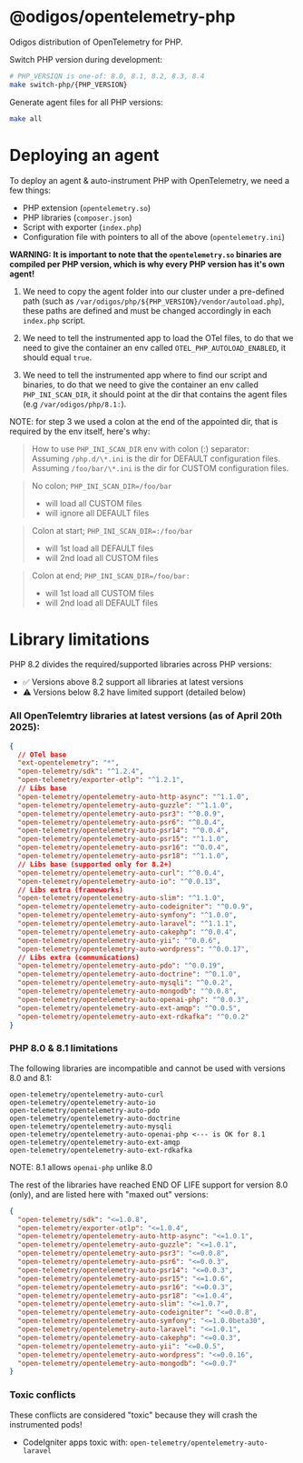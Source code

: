 # @odigos/opentelemetry-php

Odigos distribution of OpenTelemetry for PHP.<br />

Switch PHP version during development:

```bash
# PHP_VERSION is one-of: 8.0, 8.1, 8.2, 8.3, 8.4
make switch-php/{PHP_VERSION}
```

Generate agent files for all PHP versions:

```bash
make all
```

# Deploying an agent

To deploy an agent & auto-instrument PHP with OpenTelemetry, we need a few things:

- PHP extension (`opentelemetry.so`)
- PHP libraries (`composer.json`)
- Script with exporter (`index.php`)
- Configuration file with pointers to all of the above (`opentelemetry.ini`)

**WARNING: It is important to note that the `opentelemetry.so` binaries are compiled per PHP version, which is why every PHP version has it's own agent!**

1. We need to copy the agent folder into our cluster under a pre-defined path (such as `/var/odigos/php/${PHP_VERSION}/vendor/autoload.php`), these paths are defined and must be changed accordingly in each `index.php` script.

2. We need to tell the instrumented app to load the OTel files, to do that we need to give the container an env called `OTEL_PHP_AUTOLOAD_ENABLED`, it should equal `true`.

3. We need to tell the instrumented app where to find our script and binaries, to do that we need to give the container an env called `PHP_INI_SCAN_DIR`, it should point at the dir that contains the agent files (e.g `/var/odigos/php/8.1:`).

NOTE: for step 3 we used a colon at the end of the appointed dir, that is required by the env itself, here's why:

> How to use `PHP_INI_SCAN_DIR` env with colon (:) separator:<br />
> Assuming `/php.d/\*.ini` is the dir for DEFAULT configuration files.<br />
> Assuming `/foo/bar/\*.ini` is the dir for CUSTOM configuration files.

> No colon; `PHP_INI_SCAN_DIR=/foo/bar`
>
> - will load all CUSTOM files
> - will ignore all DEFAULT files

> Colon at start; `PHP_INI_SCAN_DIR=:/foo/bar`
>
> - will 1st load all DEFAULT files
> - will 2nd load all CUSTOM files

> Colon at end; `PHP_INI_SCAN_DIR=/foo/bar:`
>
> - will 1st load all CUSTOM files
> - will 2nd load all DEFAULT files

# Library limitations

PHP 8.2 divides the required/supported libraries across PHP versions:

- ✅ Versions above 8.2 support all libraries at latest versions
- ⚠️ Versions below 8.2 have limited support (detailed below)

### All OpenTelemtry libraries at latest versions (as of April 20th 2025):

```json
{
  // OTel base
  "ext-opentelemetry": "*",
  "open-telemetry/sdk": "^1.2.4",
  "open-telemetry/exporter-otlp": "^1.2.1",
  // Libs base
  "open-telemetry/opentelemetry-auto-http-async": "^1.1.0",
  "open-telemetry/opentelemetry-auto-guzzle": "^1.1.0",
  "open-telemetry/opentelemetry-auto-psr3": "^0.0.9",
  "open-telemetry/opentelemetry-auto-psr6": "^0.0.4",
  "open-telemetry/opentelemetry-auto-psr14": "^0.0.4",
  "open-telemetry/opentelemetry-auto-psr15": "^1.1.0",
  "open-telemetry/opentelemetry-auto-psr16": "^0.0.4",
  "open-telemetry/opentelemetry-auto-psr18": "^1.1.0",
  // Libs base (supported only for 8.2+)
  "open-telemetry/opentelemetry-auto-curl": "^0.0.4",
  "open-telemetry/opentelemetry-auto-io": "^0.0.13",
  // Libs extra (frameworks)
  "open-telemetry/opentelemetry-auto-slim": "^1.1.0",
  "open-telemetry/opentelemetry-auto-codeigniter": "^0.0.9",
  "open-telemetry/opentelemetry-auto-symfony": "^1.0.0",
  "open-telemetry/opentelemetry-auto-laravel": "^1.1.1",
  "open-telemetry/opentelemetry-auto-cakephp": "^0.0.4",
  "open-telemetry/opentelemetry-auto-yii": "^0.0.6",
  "open-telemetry/opentelemetry-auto-wordpress": "^0.0.17",
  // Libs extra (communications)
  "open-telemetry/opentelemetry-auto-pdo": "^0.0.19",
  "open-telemetry/opentelemetry-auto-doctrine": "^0.1.0",
  "open-telemetry/opentelemetry-auto-mysqli": "^0.0.2",
  "open-telemetry/opentelemetry-auto-mongodb": "^0.0.8",
  "open-telemetry/opentelemetry-auto-openai-php": "^0.0.3",
  "open-telemetry/opentelemetry-auto-ext-amqp": "^0.0.5",
  "open-telemetry/opentelemetry-auto-ext-rdkafka": "^0.0.2"
}
```

### PHP 8.0 & 8.1 limitations

The following libraries are incompatible and cannot be used with versions 8.0 and 8.1:

```
open-telemetry/opentelemetry-auto-curl
open-telemetry/opentelemetry-auto-io
open-telemetry/opentelemetry-auto-pdo
open-telemetry/opentelemetry-auto-doctrine
open-telemetry/opentelemetry-auto-mysqli
open-telemetry/opentelemetry-auto-openai-php <--- is OK for 8.1
open-telemetry/opentelemetry-auto-ext-amqp
open-telemetry/opentelemetry-auto-ext-rdkafka
```

NOTE: 8.1 allows `openai-php` unlike 8.0

The rest of the libraries have reached END OF LIFE support for version 8.0 (only), and are listed here with "maxed out" versions:

```json
{
  "open-telemetry/sdk": "<=1.0.8",
  "open-telemetry/exporter-otlp": "<=1.0.4",
  "open-telemetry/opentelemetry-auto-http-async": "<=1.0.1",
  "open-telemetry/opentelemetry-auto-guzzle": "<=1.0.1",
  "open-telemetry/opentelemetry-auto-psr3": "<=0.0.8",
  "open-telemetry/opentelemetry-auto-psr6": "<=0.0.3",
  "open-telemetry/opentelemetry-auto-psr14": "<=0.0.3",
  "open-telemetry/opentelemetry-auto-psr15": "<=1.0.6",
  "open-telemetry/opentelemetry-auto-psr16": "<=0.0.3",
  "open-telemetry/opentelemetry-auto-psr18": "<=1.0.4",
  "open-telemetry/opentelemetry-auto-slim": "<=1.0.7",
  "open-telemetry/opentelemetry-auto-codeigniter": "<=0.0.8",
  "open-telemetry/opentelemetry-auto-symfony": "<=1.0.0beta30",
  "open-telemetry/opentelemetry-auto-laravel": "<=1.0.1",
  "open-telemetry/opentelemetry-auto-cakephp": "<=0.0.3",
  "open-telemetry/opentelemetry-auto-yii": "<=0.0.5",
  "open-telemetry/opentelemetry-auto-wordpress": "<=0.0.16",
  "open-telemetry/opentelemetry-auto-mongodb": "<=0.0.7"
}
```

### Toxic conflicts

These conflicts are considered "toxic" because they will crash the instrumented pods!

- CodeIgniter apps toxic with: `open-telemetry/opentelemetry-auto-laravel`
